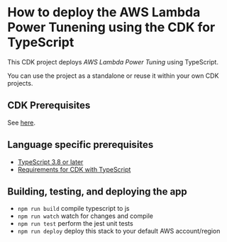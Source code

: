 # How to deploy the AWS Lambda Power Tunening using the CDK for TypeScript

This CDK project deploys *AWS Lambda Power Tuning* using TypeScript.

You can use the project as a standalone or reuse it within your own CDK projects.


## CDK Prerequisites

See [here](../README.md).


## Language specific prerequisites

- [TypeScript 3.8 or later](https://docs.aws.amazon.com/cdk/v2/guide/getting_started.html#getting_started_prerequisites)
- [Requirements for CDK with TypeScript](https://docs.aws.amazon.com/cdk/v2/guide/work-with-cdk-typescript.html)

## Building, testing, and deploying the app

 * `npm run build`   compile typescript to js
 * `npm run watch`   watch for changes and compile
 * `npm run test`    perform the jest unit tests
 * `npm run deploy`      deploy this stack to your default AWS account/region
